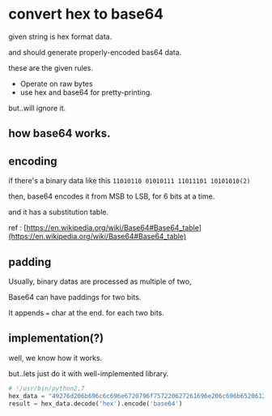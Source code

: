 # convert hex to base64

given string is hex format data.

and should generate properly-encoded bas64 data.

these are the given rules. 
- Operate on raw bytes
- use hex and base64 for pretty-printing.

but..will ignore it.

## how base64 works.

## **encoding**

if there's a binary data like this
`11010110 01010111 11011101 10101010(2)`

then, base64 encodes it from MSB to LSB, for 6 bits at a time.

and it has a substitution table.

ref : 
[https://en.wikipedia.org/wiki/Base64#Base64_table](https://en.wikipedia.org/wiki/Base64#Base64_table)

## padding 

Usually, binary datas are processed as multiple of two,

Base64 can have paddings for two bits.

It appends `=` char at the end. for each two bits.

## implementation(?)

well, we know how it works.

but..lets just do it with well-implemented library.

```python
# !/usr/bin/python2.7
hex_data = "49276d206b696c6c696e6720796f757220627261696e206c696b65206120706f69736f6e6f7573206d757368726f6f6d"
result = hex_data.decode('hex').encode('base64')
```
